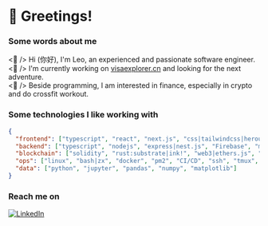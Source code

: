 # 👋 Greetings!

### Some words about me

<p>
    <👾 /> Hi (你好), I'm Leo, an experienced and passionate software engineer.
    <br>
    <🎯 /> I'm currently working on <a href="https://visaexplorer.cn">visaexplorer.cn</a> and looking for the next adventure.
    <br>
    <🍺 /> Beside programming, I am interested in finance, especially in crypto and do crossfit workout.
</p>

### Some technologies I like working with

```json
{
  "frontend": ["typescript", "react", "next.js", "css|tailwindcss|heroui", "storybook", "graphql"],
  "backend": ["typescript", "nodejs", "express|nest.js", "Firebase", "mongodb|postgres|prisma|mysql", "golang"],
  "blockchain": ["solidity", "rust:substrate|ink!", "web3|ethers.js", "truffle|hardhat", "rust:solana|anchor"],
  "ops": ["linux", "bash|zx", "docker", "pm2", "CI/CD", "ssh", "tmux", "zsh", "git", "gcp"],
  "data": ["python", "jupyter", "pandas", "numpy", "matplotlib"]
}
```

### Reach me on

[<img alt="LinkedIn" src="https://img.shields.io/badge/linkedin-%25236364FF.svg?style=for-the-badge&logo=linkedin&logoColor=white&color=%230A66C2&link=https%3A%2F%2Fwww.linkedin.com%2Fin%2Fpaultcochrane%2F">](https://www.linkedin.com/in/leotaozeng/)



